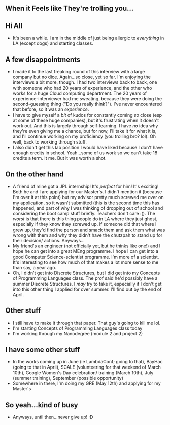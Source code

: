 ## When it Feels like They're trolling you...

## Hi All
- It's been a while. I am in the middle of just being allergic to *everything* in LA (except dogs) and starting classes.

## A few disappointments
- I made it to the last freaking round of this interview with a large company but no dice. 
  Again...so close, yet so far. I'm enjoying the interviews a bit more, though.
  I had two interviews back to back, one with someone who had 20 years of experience, and the other 
  who works for a huge Cloud computing department. The 20 years of experience-interviewer had me 
  sweating, because they were doing the second-guessing thing ("Do you really think?"). I've never 
  encountered that before, so it was an *experience*.
- I have to give myself a *bit* of kudos for constantly coming *so* close (esp at some of these huge 
  companies), but it's frustrating when it doesn't work out. And this is largely through self-learning.
  I have *no* idea why they're even giving me a chance, but for now, I'll take it for what it is, and 
  I'll continue working on my proficiency (you trolling bro? lol). Oh well, back to working through stuff.
- I also didn't get this lab position I would have liked because I don't have enough credits in school.
  Yeah...some of us work so we can't take 18 credits a term. It me. But it was worth a shot. 

## On the other hand
- A friend of mine got a JPL internship! It's *perfect* for him! It's exciting! Both he and I are applying
  for our Master's. I didn't mention it (because I'm over it at this point) but my advisor pretty much
  screwed me over on my application, so it wasn't submitted (this is the second time this has happened, and 
  part of why I was thinking of dropping out of school and considering the boot camp stuff briefly. Teachers don't care :(). 
  The *worst* is that there is this thing people do in LA where they just ghost, especially if they know they screwed up.
  If someone did that where I grew up, they'd find the person and smack them and ask them what was wrong with them and why
  they didn't have the chutzpah to stand up for their decision/ actions. Anyways...
- My friend's an engineer (not officially yet, but he thinks like one!) and I hope he can get into a great MEng programme.
  I hope I can get into a good Computer Science-scientist programme. I'm more of a scientist. 
  It's interesting to see how much of that makes a lot more sense to me than say, a year ago. 
- Oh, I didn't get into Discrete Structures, but I did get into my Concepts of Programming Languages class.
  The prof said he'd possibly have a summer Discrete Structures. I *may* try to take it, especially if I don't get
  into this other thing I applied for over summer. I'll find out by the end of April. 
  
## Other stuff
- I still have to make it through that paper. That guy's going to kill me lol.
- I'm starting Concepts of Programming Languages class today
- I'm working through my Nanodegree (module 2 and project 2)

## I have some other stuff
- In the works coming up in June (ie LambdaConf; going to that), BayHac (going to that in April), 
  SCALE (volunteering for that weekend of March 10th), Google Women's Day celebration/ training (March 10th),
  July (summer training), September (possible opportunity)
- Somewhere in there, I'm doing my GRE (May 12th) and applying for my Master's

## So yeah...kind of busy
- Anyways, until then...never give up! :D
